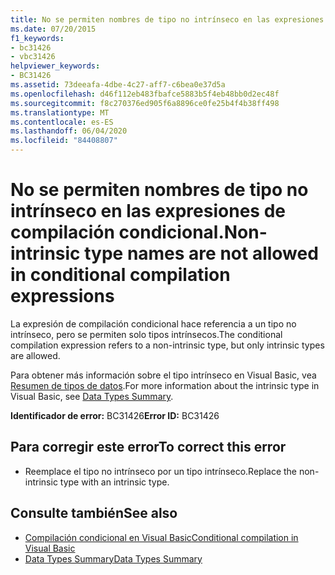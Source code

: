 ```yaml
---
title: No se permiten nombres de tipo no intrínseco en las expresiones de compilación condicional.
ms.date: 07/20/2015
f1_keywords:
- bc31426
- vbc31426
helpviewer_keywords:
- BC31426
ms.assetid: 73deeafa-4dbe-4c27-aff7-c6bea0e37d5a
ms.openlocfilehash: d46f112eb483fbafce5883b5f4eb48bb0d2ec48f
ms.sourcegitcommit: f8c270376ed905f6a8896ce0fe25b4f4b38ff498
ms.translationtype: MT
ms.contentlocale: es-ES
ms.lasthandoff: 06/04/2020
ms.locfileid: "84408807"
---
```

# <a name="non-intrinsic-type-names-are-not-allowed-in-conditional-compilation-expressions"></a><span data-ttu-id="be292-102">No se permiten nombres de tipo no intrínseco en las expresiones de compilación condicional.</span><span class="sxs-lookup"><span data-stu-id="be292-102">Non-intrinsic type names are not allowed in conditional compilation expressions</span></span>
<span data-ttu-id="be292-103">La expresión de compilación condicional hace referencia a un tipo no intrínseco, pero se permiten solo tipos intrínsecos.</span><span class="sxs-lookup"><span data-stu-id="be292-103">The conditional compilation expression refers to a non-intrinsic type, but only intrinsic types are allowed.</span></span>  
  
 <span data-ttu-id="be292-104">Para obtener más información sobre el tipo intrínseco en Visual Basic, vea [Resumen de tipos de datos](../language-reference/keywords/data-types-summary.md).</span><span class="sxs-lookup"><span data-stu-id="be292-104">For more information about the intrinsic type in Visual Basic, see [Data Types Summary](../language-reference/keywords/data-types-summary.md).</span></span>  
  
 <span data-ttu-id="be292-105">**Identificador de error:** BC31426</span><span class="sxs-lookup"><span data-stu-id="be292-105">**Error ID:** BC31426</span></span>  
  
## <a name="to-correct-this-error"></a><span data-ttu-id="be292-106">Para corregir este error</span><span class="sxs-lookup"><span data-stu-id="be292-106">To correct this error</span></span>  
  
- <span data-ttu-id="be292-107">Reemplace el tipo no intrínseco por un tipo intrínseco.</span><span class="sxs-lookup"><span data-stu-id="be292-107">Replace the non-intrinsic type with an intrinsic type.</span></span>  
  
## <a name="see-also"></a><span data-ttu-id="be292-108">Consulte también</span><span class="sxs-lookup"><span data-stu-id="be292-108">See also</span></span>

- [<span data-ttu-id="be292-109">Compilación condicional en Visual Basic</span><span class="sxs-lookup"><span data-stu-id="be292-109">Conditional compilation in Visual Basic</span></span>](../programming-guide/program-structure/conditional-compilation.md)
- [<span data-ttu-id="be292-110">Data Types Summary</span><span class="sxs-lookup"><span data-stu-id="be292-110">Data Types Summary</span></span>](../language-reference/keywords/data-types-summary.md)
